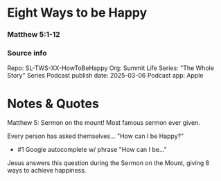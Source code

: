 
# Eight Ways to be Happy
### Matthew 5:1-12

### Source info

Repo: SL-TWS-XX-HowToBeHappy
Org: Summit Life
Series: "The Whole Story" Series
Podcast publish date: 2025-03-06
Podcast app: Apple

<!-- Comment -->

# Notes & Quotes

Matthew 5: Sermon on the mount! Most famous sermon ever given.

Every person has asked themselves... "How can I be Happy?"
- #1 Google autocomplete w/ phrase "How can I be..."

Jesus answers this question during the Sermon on the Mount, giving 8 ways to
achieve happiness.


